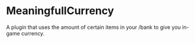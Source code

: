 # MeaningfullCurrency
A plugin that uses the amount of certain items in your /bank to give you in-game currency.
